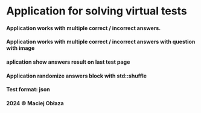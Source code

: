 # Application for solving virtual tests

#### Application works with multiple correct / incorrect answers.
#### Application works with multiple correct / incorrect answers with question with image
#### aplication show answers result on last test page

#### Application randomize answers block with std::shuffle

#### Test format: json

#### 2024 © Maciej Obłaza
